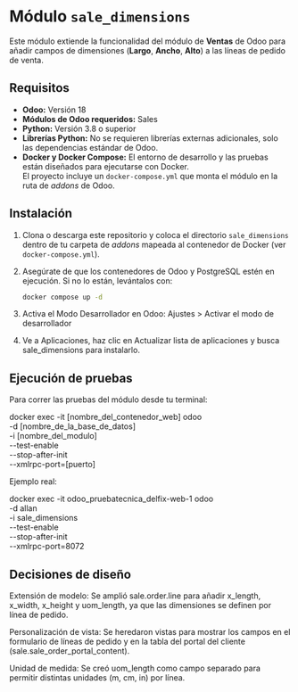 # Módulo `sale_dimensions`

Este módulo extiende la funcionalidad del módulo de **Ventas** de Odoo para añadir campos de dimensiones (**Largo**, **Ancho**, **Alto**) a las líneas de pedido de venta.

## Requisitos

- **Odoo:** Versión 18  
- **Módulos de Odoo requeridos:** Sales  
- **Python:** Versión 3.8 o superior  
- **Librerías Python:** No se requieren librerías externas adicionales, solo las dependencias estándar de Odoo.  
- **Docker y Docker Compose:** El entorno de desarrollo y las pruebas están diseñados para ejecutarse con Docker.  
  El proyecto incluye un `docker-compose.yml` que monta el módulo en la ruta de *addons* de Odoo.

## Instalación

1. Clona o descarga este repositorio y coloca el directorio `sale_dimensions` dentro de tu carpeta de *addons* mapeada al contenedor de Docker (ver `docker-compose.yml`).  
2. Asegúrate de que los contenedores de Odoo y PostgreSQL estén en ejecución. Si no lo están, levántalos con:
   ```bash
   docker compose up -d
3. Activa el Modo Desarrollador en Odoo: Ajustes > Activar el modo de desarrollador

4. Ve a Aplicaciones, haz clic en Actualizar lista de aplicaciones y busca sale_dimensions para instalarlo.

## Ejecución de pruebas

Para correr las pruebas del módulo desde tu terminal:

docker exec -it [nombre_del_contenedor_web] odoo \
  -d [nombre_de_la_base_de_datos] \
  -i [nombre_del_modulo] \
  --test-enable \
  --stop-after-init \
  --xmlrpc-port=[puerto]

Ejemplo real:

docker exec -it odoo_pruebatecnica_delfix-web-1 odoo \
  -d allan \
  -i sale_dimensions \
  --test-enable \
  --stop-after-init \
  --xmlrpc-port=8072


## Decisiones de diseño

Extensión de modelo: Se amplió sale.order.line para añadir x_length, x_width, x_height y uom_length, ya que las dimensiones se definen por línea de pedido.

Personalización de vista: Se heredaron vistas para mostrar los campos en el formulario de líneas de pedido y en la tabla del portal del cliente (sale.sale_order_portal_content).

Unidad de medida: Se creó uom_length como campo separado para permitir distintas unidades (m, cm, in) por línea.